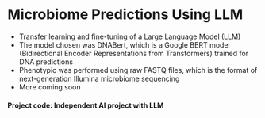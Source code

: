 # Microbiome Predictions Using LLM

- Transfer learning and fine-tuning of a Large Language Model (LLM)
- The model chosen was DNABert, which is a Google BERT model (Bidirectional Encoder Representations from Transformers) trained for DNA predictions
- Phenotypic was performed using raw FASTQ files, which is the format of next-generation Illumina microbiome sequencing
- More coming soon

#### Project code: Independent AI project with LLM
